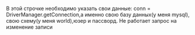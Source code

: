 В этой строчке необходимо указать свои данные: conn = DriverManager.getConnection,а именно свою базу данных(у меня mysql),
свою схему(у меня world),юзер и пассворд. Не работает запрос на изменение записи 
